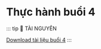 # Thực hành buổi 4

::: tip 📁 TÀI NGUYÊN

[Download tài liệu buổi 4](https://drive.google.com/file/d/1vBLub8CTxLuUR47jGFbx6hDFt9h6LOIR/view)
:::

<comment/>
